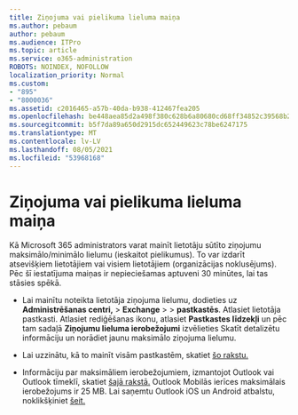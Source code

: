 ```yaml
---
title: Ziņojuma vai pielikuma lieluma maiņa
ms.author: pebaum
author: pebaum
ms.audience: ITPro
ms.topic: article
ms.service: o365-administration
ROBOTS: NOINDEX, NOFOLLOW
localization_priority: Normal
ms.custom:
- "895"
- "8000036"
ms.assetid: c2016465-a57b-40da-b938-412467fea205
ms.openlocfilehash: be448aea85d2a498f380c628b6a80680cd68ff34852c39568b227ede3f1c2c24
ms.sourcegitcommit: b5f7da89a650d2915dc652449623c78be6247175
ms.translationtype: MT
ms.contentlocale: lv-LV
ms.lasthandoff: 08/05/2021
ms.locfileid: "53968168"
---
```

# <a name="changing-message-or-attachment-size"></a>Ziņojuma vai pielikuma lieluma maiņa

Kā Microsoft 365 administrators varat mainīt lietotāju sūtīto ziņojumu maksimālo/minimālo lielumu (ieskaitot pielikumus). To var izdarīt atsevišķiem lietotājiem vai visiem lietotājiem (organizācijas noklusējums). Pēc šī iestatījuma maiņas ir nepieciešamas aptuveni 30 minūtes, lai tas stāsies spēkā.
  
- Lai mainītu noteikta lietotāja ziņojuma lielumu, dodieties uz **Administrēšanas centri,** \> **Exchange** \>  \> **pastkastēs**. Atlasiet lietotāja pastkasti. Atlasiet rediģēšanas ikonu, atlasiet **Pastkastes līdzekļi** un pēc tam sadaļā **Ziņojumu lieluma ierobežojumi** izvēlieties Skatīt detalizētu informāciju un norādiet jaunu maksimālo ziņojuma lielumu. 

- Lai uzzinātu, kā to mainīt visām pastkastēm, skatiet [šo rakstu.](https://www.microsoft.com/microsoft-365/blog/2015/04/15/office-365-now-supports-larger-email-messages-up-to-150-mb/)

- Informāciju par maksimāliem ierobežojumiem, izmantojot Outlook vai Outlook tīmeklī, skatiet [šajā rakstā.](https://technet.microsoft.com/library/exchange-online-limits.aspx#MessageLimits) Outlook Mobilās ierīces maksimālais ierobežojums ir 25 MB. Lai saņemtu Outlook iOS un Android atbalstu, noklikšķiniet [šeit.](https://support.office.com/article/Get-in-app-help-for-Outlook-for-iOS-and-Android-218a22d1-9fa5-4889-b689-de1c63493243)
